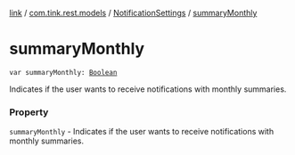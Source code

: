 [link](../../index.md) / [com.tink.rest.models](../index.md) / [NotificationSettings](index.md) / [summaryMonthly](./summary-monthly.md)

# summaryMonthly

`var summaryMonthly: `[`Boolean`](https://kotlinlang.org/api/latest/jvm/stdlib/kotlin/-boolean/index.html)

Indicates if the user wants to receive notifications with monthly summaries.

### Property

`summaryMonthly` - Indicates if the user wants to receive notifications with monthly summaries.